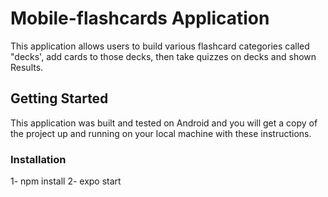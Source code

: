 # Mobile-flashcards Application
This application allows users to build various flashcard categories called "decks', add cards to those decks, then take quizzes on decks and shown Results.

## Getting Started
This application was built and tested on Android and you will get a copy of the project up and running on your local machine with these instructions.

### Installation
1- npm install
2- expo start
